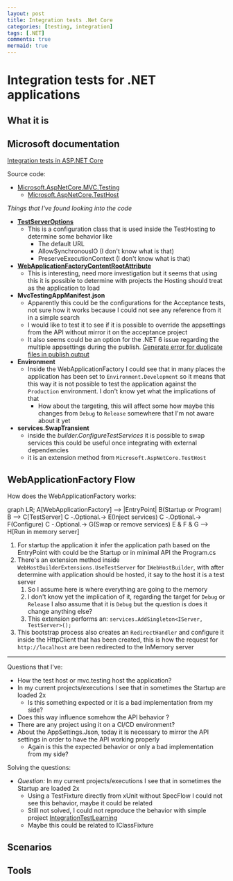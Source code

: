 ```yaml
---
layout: post
title: Integration tests .Net Core
categories: [testing, integration]
tags: [.NET]
comments: true
mermaid: true
---
```


# Integration tests for .NET applications

## What it is
## Microsoft documentation

[Integration tests in ASP.NET Core](https://docs.microsoft.com/en-us/aspnet/core/test/integration-tests?view=aspnetcore-6.0)

Source code:  
- [Microsoft.AspNetCore.MVC.Testing](https://github.com/dotnet/aspnetcore/tree/main/src/Mvc/Mvc.Testing/src)
  - [Microsoft.AspNetCore.TestHost](https://github.com/dotnet/aspnetcore/tree/main/src/Hosting/TestHost/src)


_Things that I've found looking into the code_
- **[TestServerOptions](https://github.dev/dotnet/aspnetcore/blob/1852bb78776cbcf0c6f6daaa238e4a0c525366fc/src/Hosting/TestHost/src/TestServerOptions.cs#L28)**
  - This is a configuration class that is used inside the TestHosting to determine some behavior like
    - The default URL
    - AllowSynchronousIO (I don't know what is that)
    - PreserveExecutionContext (I don't know what is that)
- **[WebApplicationFactoryContentRootAttribute](https://github.com/dotnet/aspnetcore/blob/1852bb78776cbcf0c6f6daaa238e4a0c525366fc/src/Mvc/Mvc.Testing/src/WebApplicationFactoryContentRootAttribute.cs)**
  - This is interesting, need more investigation but it seems that using this it is possible to determine with projects the Hosting should treat as the application to load
- **MvcTestingAppManifest.json**
  - Apparently this could be the configurations for the Acceptance tests, not sure how it works because I could not see any reference from it in a simple search
  - I would like to test it to see if it is possible to override the appsettings from the API without mirror it on the acceptance project
  - It also seems could be an option for the .NET 6 issue regarding the multiple appsettings during the publish. [Generate error for duplicate files in publish output](https://docs.microsoft.com/en-us/dotnet/core/compatibility/sdk/6.0/duplicate-files-in-output)
- **Environment**
  - Inside the WebApplicationFactory I could see that in many places the application has been set to `Environment.Development` so it means that this way it is not possible to test the application against the `Production` environment. I don't know yet what the implications of that
    - How about the targeting, this will affect some how maybe this changes from `Debug` to `Release` somewhere that I'm not aware about it yet
- **services.SwapTransient**
  - inside the _builder.ConfigureTestServices_ it is possible to swap services this could be useful once integrating with external dependencies
  - it is an extension method from `Microsoft.AspNetCore.TestHost`

## WebApplicationFactory Flow

How does the WebApplicationFactory works:

<div class="mermaid">
  graph LR;
    A[WebApplicationFactory] --> |EntryPoint| B(Startup or Program)
    B --> C[TestServer]
    C -.Optional.-> E(Inject services)
    C -.Optional.-> F(Configure)
    C -.Optional.-> G(Swap or remove services)
    E & F & G --> H[Run in memory server]
</div>

1) For startup the application it infer the application path based on the EntryPoint with could be the Startup or in minimal API the Program.cs   
2) There's an extension method inside `WebHostBuilderExtensions.UseTestServer` for `IWebHostBuilder`, with after determine with application should be hosted, it say to the host it is a test server 
   1) So I assume here is where everything are going to the memory
   2) I don't know yet the implication of it, regarding the target for `Debug` or `Release` I also assume that it is `Debug` but the question is does it change anything else?
   3) This extension performs an: `services.AddSingleton<IServer, TestServer>();`
3) This bootstrap process also creates an `RedirectHandler` and configure it inside the HttpClient that has been created, this is how the request for `http://localhost` are been redirected to the InMemory server


--- 

Questions that I've:

- How the test host or mvc.testing host the application?
- In my current projects/executions I see that in sometimes the Startup are loaded 2x
  - Is this something expected or it is a bad implementation from my side?
- Does this way influence somehow the API behavior ?
- There are any project using it on a CI/CD environment?
- About the AppSettings.Json, today it is necessary to mirror the API settings in order to have the API working properly
  - Again is this the expected behavior or only a bad implementation from my side?  

Solving the questions:

- _Question:_ In my current projects/executions I see that in sometimes the Startup are loaded 2x
  - Using a TestFixture directly from xUnit without SpecFlow I could not see this behavior, maybe it could be related
  - Still not solved, I could not reproduce the behavior with simple project [IntegrationTestLearning](https://github.com/afborgesDev/testingMyLearns/tree/main/integrationTestLearning/IntegrationTestLearning)
  - Maybe this could be related to IClassFixture

## Scenarios
## Tools

<script src="/assets/mermaid/mermaid.min.js"/>